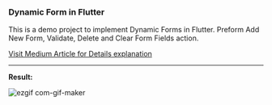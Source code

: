 ### Dynamic Form in Flutter

This is a demo project to implement Dynamic Forms in Flutter. Preform Add New Form, Validate, Delete and Clear Form Fields action.

[Visit Medium Article for Details explanation](www.github.com)

---

**Result:**

![ezgif com-gif-maker](https://user-images.githubusercontent.com/13361899/112757355-297a8c00-9007-11eb-9647-85db2afa6d48.gif)